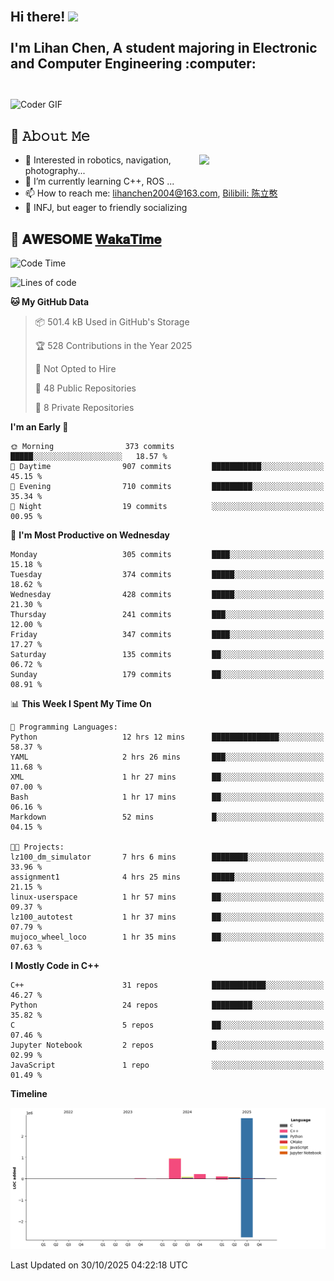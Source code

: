 <h2 align="left">
 <abc>
  <br>Hi there! <img src="https://user-images.githubusercontent.com/42378118/110234147-e3259600-7f4e-11eb-95be-0c4047144dea.gif" width="30"><br>
  <br> I'm Lihan Chen, A student majoring in Electronic and Computer Engineering :computer:<br>
  <br>
 </abc>
</h2>

<img align="center" src="https://media.giphy.com/media/SWoSkN6DxTszqIKEqv/giphy.gif" alt="Coder GIF" width="500">

## :book: 𝙰𝚋𝚘𝚞𝚝 𝙼𝚎

<img align="right" width="40%" src="https://github-readme-stats.vercel.app/api?username=LihanChen2004&show_icons=true&icon_color=CE1D2D&text_color=718096&bg_color=ffffff&hide_title=true" />

- 🌟 Interested in robotics, navigation, photography...
- 🌱 I’m currently learning C++, ROS ... 
- 📫 How to reach me: lihanchen2004@163.com, [Bilibili: 陈立憨](https://space.bilibili.com/170786212)
- 👯 INFJ, but eager to friendly socializing

## 📜 𝐀𝐖𝐄𝐒𝐎𝐌𝐄 [𝐖𝐚𝐤𝐚𝐓𝐢𝐦𝐞](https://github.com/anmol098/waka-readme-stats)

<!--START_SECTION:waka-->
![Code Time](http://img.shields.io/badge/Code%20Time-1%2C563%20hrs%2016%20mins-blue)

![Lines of code](https://img.shields.io/badge/From%20Hello%20World%20I%27ve%20Written-4.3%20million%20lines%20of%20code-blue)

**🐱 My GitHub Data** 

> 📦 501.4 kB Used in GitHub's Storage 
 > 
> 🏆 528 Contributions in the Year 2025
 > 
> 🚫 Not Opted to Hire
 > 
> 📜 48 Public Repositories 
 > 
> 🔑 8 Private Repositories 
 > 
**I'm an Early 🐤** 

```text
🌞 Morning                373 commits         █████░░░░░░░░░░░░░░░░░░░░   18.57 % 
🌆 Daytime                907 commits         ███████████░░░░░░░░░░░░░░   45.15 % 
🌃 Evening                710 commits         █████████░░░░░░░░░░░░░░░░   35.34 % 
🌙 Night                  19 commits          ░░░░░░░░░░░░░░░░░░░░░░░░░   00.95 % 
```
📅 **I'm Most Productive on Wednesday** 

```text
Monday                   305 commits         ████░░░░░░░░░░░░░░░░░░░░░   15.18 % 
Tuesday                  374 commits         █████░░░░░░░░░░░░░░░░░░░░   18.62 % 
Wednesday                428 commits         █████░░░░░░░░░░░░░░░░░░░░   21.30 % 
Thursday                 241 commits         ███░░░░░░░░░░░░░░░░░░░░░░   12.00 % 
Friday                   347 commits         ████░░░░░░░░░░░░░░░░░░░░░   17.27 % 
Saturday                 135 commits         ██░░░░░░░░░░░░░░░░░░░░░░░   06.72 % 
Sunday                   179 commits         ██░░░░░░░░░░░░░░░░░░░░░░░   08.91 % 
```


📊 **This Week I Spent My Time On** 

```text
💬 Programming Languages: 
Python                   12 hrs 12 mins      ███████████████░░░░░░░░░░   58.37 % 
YAML                     2 hrs 26 mins       ███░░░░░░░░░░░░░░░░░░░░░░   11.68 % 
XML                      1 hr 27 mins        ██░░░░░░░░░░░░░░░░░░░░░░░   07.00 % 
Bash                     1 hr 17 mins        ██░░░░░░░░░░░░░░░░░░░░░░░   06.16 % 
Markdown                 52 mins             █░░░░░░░░░░░░░░░░░░░░░░░░   04.15 % 

🐱‍💻 Projects: 
lz100_dm_simulator       7 hrs 6 mins        ████████░░░░░░░░░░░░░░░░░   33.96 % 
assignment1              4 hrs 25 mins       █████░░░░░░░░░░░░░░░░░░░░   21.15 % 
linux-userspace          1 hr 57 mins        ██░░░░░░░░░░░░░░░░░░░░░░░   09.37 % 
lz100_autotest           1 hr 37 mins        ██░░░░░░░░░░░░░░░░░░░░░░░   07.79 % 
mujoco_wheel_loco        1 hr 35 mins        ██░░░░░░░░░░░░░░░░░░░░░░░   07.63 % 
```

**I Mostly Code in C++** 

```text
C++                      31 repos            ████████████░░░░░░░░░░░░░   46.27 % 
Python                   24 repos            █████████░░░░░░░░░░░░░░░░   35.82 % 
C                        5 repos             ██░░░░░░░░░░░░░░░░░░░░░░░   07.46 % 
Jupyter Notebook         2 repos             █░░░░░░░░░░░░░░░░░░░░░░░░   02.99 % 
JavaScript               1 repo              ░░░░░░░░░░░░░░░░░░░░░░░░░   01.49 % 
```



**Timeline**

![Lines of Code chart](https://raw.githubusercontent.com/LihanChen2004/LihanChen2004/main/assets/bar_graph.png)


 Last Updated on 30/10/2025 04:22:18 UTC
<!--END_SECTION:waka-->

<!--
**LihanChen2004/LihanChen2004** is a ✨ _special_ ✨ repository because its `README.md` (this file) appears on your GitHub profile.

Here are some ideas to get you started:

- 🔭 I’m currently working on ...
- 🌱 I’m currently learning ...
- 👯 I’m looking to collaborate on ...
- 🤔 I’m looking for help with ...
- 💬 Ask me about ...
- 📫 How to reach me: ...
- 😄 Pronouns: ...
- ⚡ Fun fact: ...
-->
